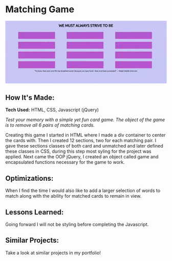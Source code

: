 # Matching Game

![alt tag](https://raw.githubusercontent.com/ehcodes/matchingGame/master/img/matchingGame.gif)

## How It's Made:

**Tech Used:** HTML, CSS, Javascript (jQuery)

*Test your memory with a simple yet fun card game. The object of the game is to remove all 6 pairs of matching cards.*

Creating this game I started in HTML where I made a div container to center the cards with. Then I created 12 sections, two for each matching pair. I gave these sections classes of both card and unmatched and later defined these classes in CSS, during this step most syling for the project was applied. Next came the OOP jQuery, I created an object called game and encapsulated functions necessary for the game to work.

## Optimizations:

When I find the time I would also like to add a larger selection of words to match along with the ability for matched cards to remain in view.

## Lessons Learned:

Going forward I will not be styling before completing the Javascript. 

## Similar Projects:

Take a look at similar projects in my portfolio!
